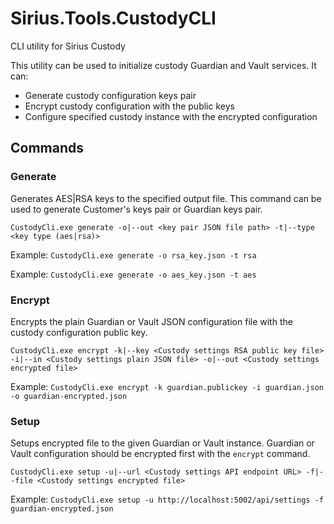 # Sirius.Tools.CustodyCLI

CLI utility for Sirius Custody

This utility can be used to initialize custody Guardian and Vault services. It can:

* Generate custody configuration keys pair
* Encrypt custody configuration with the public keys
* Configure specified custody instance with the encrypted configuration

## Commands

### Generate

Generates AES|RSA keys to the specified output file. This command can be used to generate Customer's keys pair or Guardian keys pair.

`CustodyCli.exe generate -o|--out <key pair JSON file path> -t|--type <key type (aes|rsa)>`

Example: `CustodyCli.exe generate -o rsa_key.json -t rsa` 

Example: `CustodyCli.exe generate -o aes_key.json -t aes`

### Encrypt

Encrypts the plain Guardian or Vault JSON configuration file with the custody configuration public key.

`CustodyCli.exe encrypt -k|--key <Custody settings RSA public key file> -i|--in <Custody settings plain JSON file> -o|--out <Custody settings encrypted file>`

Example: `CustodyCli.exe encrypt -k guardian.publickey -i guardian.json -o guardian-encrypted.json`

### Setup

Setups encrypted file to the given Guardian or Vault instance. Guardian or Vault configuration should be encrypted first with the `encrypt` command.

`CustodyCli.exe setup -u|--url <Custody settings API endpoint URL> -f|--file <Custody settings encrypted file>`

Example: `CustodyCli.exe setup -u http://localhost:5002/api/settings -f guardian-encrypted.json`
